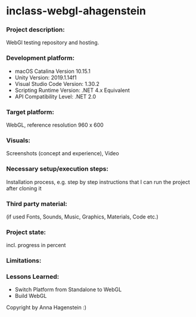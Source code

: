 # inclass-webgl-ahagenstein


### Project description: 
WebGl testing repository and hosting.  

### Development platform: 
- macOS Catalina Version 10.15.1 
- Unity Version: 2019.1.14f1
- Visual Studio Code Version: 1.30.2
- Scripting Runtime Version: .NET 4.x Equivalent
- API Compatibility Level: .NET 2.0
         
### Target platform: 
WebGL, reference resolution 960 x 600

### Visuals: 
Screenshots (concept and experience), Video

### Necessary setup/execution steps: 
Installation process, e.g. step by step instructions that I can run the project after cloning it

### Third party material: 
(if used Fonts, Sounds, Music, Graphics, Materials, Code etc.)

### Project state: 
incl. progress in percent

### Limitations: 

### Lessons Learned: 
- Switch Platform from Standalone to WebGL
- Build WebGL

Copyright by Anna Hagenstein :)
